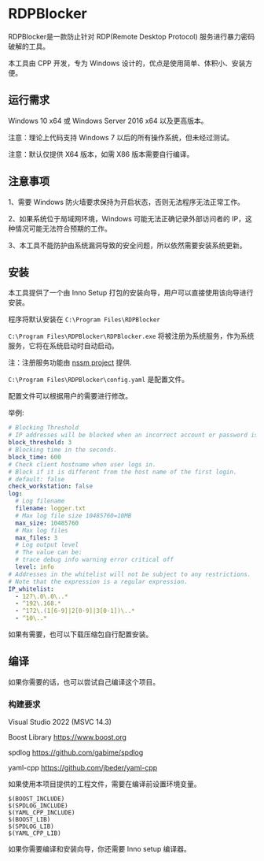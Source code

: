 # RDPBlocker

RDPBlocker是一款防止针对 RDP(Remote Desktop Protocol) 服务进行暴力密码破解的工具。

本工具由 CPP 开发，专为 Windows 设计的，优点是使用简单、体积小、安装方便。


## 运行需求
Windows 10 x64 或 Windows Server 2016 x64 以及更高版本。

注意：理论上代码支持 Windows 7 以后的所有操作系统，但未经过测试。

注意：默认仅提供 X64 版本，如需 X86 版本需要自行编译。


## 注意事项

1、需要 Windows 防火墙要求保持为开启状态，否则无法程序无法正常工作。

2、如果系统位于局域网环境，Windows 可能无法正确记录外部访问者的 IP，这种情况可能无法符合预期的工作。

3、本工具不能防护由系统漏洞导致的安全问题，所以依然需要安装系统更新。


## 安装
本工具提供了一个由 Inno Setup 打包的安装向导，用户可以直接使用该向导进行安装。

程序将默认安装在 ```C:\Program Files\RDPBlocker```

```C:\Program Files\RDPBlocker\RDPBlocker.exe``` 将被注册为系统服务，作为系统服务，它将在系统启动时自动启动。

注：注册服务功能由 [nssm project](https://nssm.cc/) 提供.

```C:\Program Files\RDPBlocker\config.yaml```  是配置文件。

配置文件可以根据用户的需要进行修改。

举例:

```yaml
# Blocking Threshold
# IP addresses will be blocked when an incorrect account or password is entered within a specified period of time greater than a threshold value.
block_threshold: 3
# Blocking time in the seconds.
block_time: 600
# Check client hostname when user logs in.
# Block if it is different from the host name of the first login.
# default: false
check_workstation: false
log:
  # Log filename
  filename: logger.txt
  # Max log file size 10485760=10MB
  max_size: 10485760
  # Max log files
  max_files: 3
  # Log output level
  # The value can be:
  # trace debug info warning error critical off
  level: info
# Addresses in the whitelist will not be subject to any restrictions.
# Note that the expression is a regular expression.
IP_whitelist:
  - 127\.0\.0\..*
  - ^192\.168.*
  - ^172\.(1[6-9]|2[0-9]|3[0-1])\..*
  - ^10\..*
```

如果有需要，也可以下载压缩包自行配置安装。


## 编译
如果你需要的话，也可以尝试自己编译这个项目。


### 构建要求
Visual Studio 2022 (MSVC 14.3)

Boost Library https://www.boost.org

spdlog https://github.com/gabime/spdlog

yaml-cpp https://github.com/jbeder/yaml-cpp

如果使用本项目提供的工程文件，需要在编译前设置环境变量。
```
$(BOOST_INCLUDE)
$(SPDLOG_INCLUDE)
$(YAML_CPP_INCLUDE)
$(BOOST_LIB)
$(SPDLOG_LIB)
$(YAML_CPP_LIB)
```

如果你需要编译和安装向导，你还需要 Inno setup 编译器。


